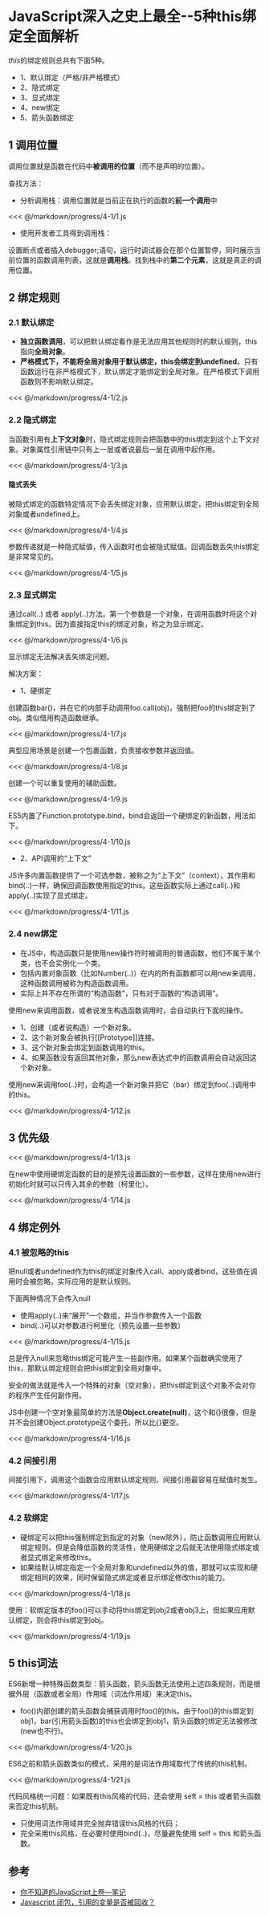 # JavaScript深入之史上最全--5种this绑定全面解析

*this*的绑定规则总共有下面5种。

- 1、默认绑定（严格/非严格模式）
- 2、隐式绑定
- 3、显式绑定
- 4、new绑定
- 5、箭头函数绑定

## 1 调用位置
调用位置就是函数在代码中**被调用的位置**（而不是声明的位置）。

查找方法：

- 分析调用栈：调用位置就是当前正在执行的函数的**前一个调用**中

<<< @/markdown/progress/4-1/1.js

- 使用开发者工具得到调用栈：

设置断点或者插入debugger;语句，运行时调试器会在那个位置暂停，同时展示当前位置的函数调用列表，这就是**调用栈**。找到栈中的**第二个元素**，这就是真正的调用位置。

## 2 绑定规则

### 2.1 默认绑定
- **独立函数调用**，可以把默认绑定看作是无法应用其他规则时的默认规则，this指向**全局对象**。
- **严格模式下，不能将全局对象用于默认绑定，this会绑定到undefined**。只有函数运行在非严格模式下，默认绑定才能绑定到全局对象。在严格模式下调用函数则不影响默认绑定。

<<< @/markdown/progress/4-1/2.js

### 2.2 隐式绑定
当函数引用有**上下文对象**时，隐式绑定规则会把函数中的this绑定到这个上下文对象。对象属性引用链中只有上一层或者说最后一层在调用中起作用。

<<< @/markdown/progress/4-1/3.js

#### 隐式丢失

被隐式绑定的函数特定情况下会丢失绑定对象，应用默认绑定，把this绑定到全局对象或者undefined上。

<<< @/markdown/progress/4-1/4.js

参数传递就是一种隐式赋值，传入函数时也会被隐式赋值。回调函数丢失this绑定是非常常见的。

<<< @/markdown/progress/4-1/5.js

### 2.3 显式绑定

通过call(..) 或者 apply(..)方法。第一个参数是一个对象，在调用函数时将这个对象绑定到this。因为直接指定this的绑定对象，称之为显示绑定。

<<< @/markdown/progress/4-1/6.js

显示绑定无法解决丢失绑定问题。

解决方案：

- 1、硬绑定

创建函数bar()，并在它的内部手动调用foo.call(obj)，强制把foo的this绑定到了obj。类似借用构造函数继承。

<<< @/markdown/progress/4-1/7.js

典型应用场景是创建一个包裹函数，负责接收参数并返回值。

<<< @/markdown/progress/4-1/8.js

创建一个可以重复使用的辅助函数。

<<< @/markdown/progress/4-1/9.js

ES5内置了Function.prototype.bind，bind会返回一个硬绑定的新函数，用法如下。

<<< @/markdown/progress/4-1/10.js

- 2、API调用的“上下文”

JS许多内置函数提供了一个可选参数，被称之为“上下文”（context），其作用和bind(..)一样，确保回调函数使用指定的this。这些函数实际上通过call(..)和apply(..)实现了显式绑定。

<<< @/markdown/progress/4-1/11.js

### 2.4 new绑定

- 在JS中，构造函数只是使用new操作符时被调用的普通函数，他们不属于某个类，也不会实例化一个类。
- 包括内置对象函数（比如Number(..)）在内的所有函数都可以用new来调用，这种函数调用被称为构造函数调用。
- 实际上并不存在所谓的“构造函数”，只有对于函数的“构造调用”。

使用new来调用函数，或者说发生构造函数调用时，会自动执行下面的操作。

- 1、创建（或者说构造）一个新对象。
- 2、这个新对象会被执行[[Prototype]]连接。
- 3、这个新对象会绑定到函数调用的this。
- 4、如果函数没有返回其他对象，那么new表达式中的函数调用会自动返回这个新对象。

使用new来调用foo(..)时，会构造一个新对象并把它（bar）绑定到foo(..)调用中的this。

<<< @/markdown/progress/4-1/12.js

## 3 优先级

<<< @/markdown/progress/4-1/13.js

在new中使用硬绑定函数的目的是预先设置函数的一些参数，这样在使用new进行初始化时就可以只传入其余的参数（柯里化）。

<<< @/markdown/progress/4-1/14.js

## 4 绑定例外

### 4.1 被忽略的this
把null或者undefined作为this的绑定对象传入call、apply或者bind，这些值在调用时会被忽略，实际应用的是默认规则。

下面两种情况下会传入null

- 使用apply(..)来“展开”一个数组，并当作参数传入一个函数
- bind(..)可以对参数进行柯里化（预先设置一些参数）

<<< @/markdown/progress/4-1/15.js

总是传入null来忽略this绑定可能产生一些副作用。如果某个函数确实使用了this，那默认绑定规则会把this绑定到全局对象中。

安全的做法就是传入一个特殊的对象（空对象），把this绑定到这个对象不会对你的程序产生任何副作用。

JS中创建一个空对象最简单的方法是**Object.create(null)**，这个和{}很像，但是并不会创建Object.prototype这个委托，所以比{}更空。

<<< @/markdown/progress/4-1/16.js

### 4.2 间接引用
间接引用下，调用这个函数会应用默认绑定规则。间接引用最容易在赋值时发生。

<<< @/markdown/progress/4-1/17.js

### 4.2 软绑定

- 硬绑定可以把this强制绑定到指定的对象（new除外），防止函数调用应用默认绑定规则。但是会降低函数的灵活性，使用硬绑定之后就无法使用隐式绑定或者显式绑定来修改this。
- 如果给默认绑定指定一个全局对象和undefined以外的值，那就可以实现和硬绑定相同的效果，同时保留隐式绑定或者显示绑定修改this的能力。

<<< @/markdown/progress/4-1/18.js

使用：软绑定版本的foo()可以手动将this绑定到obj2或者obj3上，但如果应用默认绑定，则会将this绑定到obj。

<<< @/markdown/progress/4-1/19.js

## 5 this词法
ES6新增一种特殊函数类型：箭头函数，箭头函数无法使用上述四条规则，而是根据外层（函数或者全局）作用域（词法作用域）来决定this。

- foo()内部创建的箭头函数会捕获调用时foo()的this。由于foo()的this绑定到obj1，bar(引用箭头函数)的this也会绑定到obj1，箭头函数的绑定无法被修改(new也不行)。

<<< @/markdown/progress/4-1/20.js

ES6之前和箭头函数类似的模式，采用的是词法作用域取代了传统的this机制。

<<< @/markdown/progress/4-1/21.js

代码风格统一问题：如果既有this风格的代码，还会使用 seft = this 或者箭头函数来否定this机制。

- 只使用词法作用域并完全抛弃错误this风格的代码；
- 完全采用this风格，在必要时使用bind(..)，尽量避免使用 self = this 和箭头函数。

## 参考

- [你不知道的JavaScript上卷—笔记](https://github.com/yygmind/Reading-Notes/blob/master/%E4%BD%A0%E4%B8%8D%E7%9F%A5%E9%81%93%E7%9A%84JavaScript%E4%B8%8A%E5%8D%B7.md)
- [Javascript 闭包，引用的变量是否被回收？](https://www.zhihu.com/question/40678847/answer/87982345)

